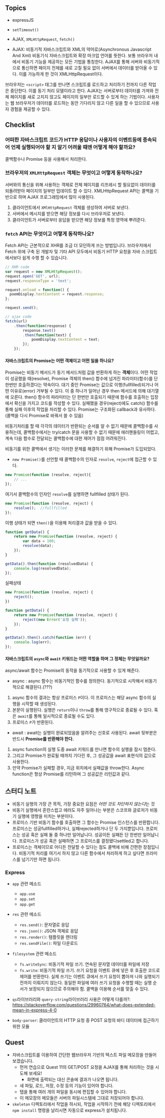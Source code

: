 ## Topics

* expressJS
* `setTimeout()`
* AJAX, `XMLHttpRequest`, `fetch()`

* AJAX: 비동기적 자바스크립트와 XML의 약어로(Asynchronous Javascript And Xml) 비동기식 자바스크립트와 확장 마크업 언어를 뜻한다. 보통 브라우저 내에서 비동기 기능을 제공하는 모든 기법을 통칭한다. AJAX를 통해 서버와 비동기적으로 통신하면 페이지 전체를 새로 고칠 필요 없이 서버에서 데이터를 받아올 수 있다. 이를 가능하게 한 것이  XMLHttpRequest이다.

브라우저는 `<script>` 태그를 만나면 스크립트를 로드하고 처리하기 전까지 다른 작업은 중단한다. 이를 동기 처리 모델이라고 한다. AJAX는 서버로부터 데이터를 가져와 전체 페이지를 새로 고치지 않고도 페이지의 일부만 로드할 수 있게 하는 기법이다. 사용자는 웹 브라우저가 데이터를 로드하는 동안 기다리지 않고 다른 일을 할 수 있으므로 사용자 경험을 제공할 수 있다.

## Checklist

### 어떠한 자바스크립트 코드가 HTTP 응답이나 사용자의 이벤트등에 종속되어 언제 실행되어야 할 지 알기 어려울 때엔 어떻게 해야 할까요?

콜백함수나 Promise 등을 사용해서 처리한다.

### 브라우저의 `XMLHttpRequest` 객체는 무엇이고 어떻게 동작하나요?

서버와의 통신을 위해 사용하는 객체로 전체 페이지를 리프레시 할 필요없이 데이터를 되돌려받아 페이지의 일부만 업데이트 할 수 있다. XMLHttpRequest API는 콜백을 기반으로 하며 AJAX 프로그래밍에서 많이 사용된다.

1. 클라이언트에서 `XMlHttpRequest` 객체를 생성하여 서버로 보낸다.
2. 서버에서 메시지를 받으면 해당 정보를 다시 브라우저로 보낸다.
3. 클라이언트가 서버로부터 응답을 받으면 해당 정보를 특정 영역에 뿌려준다.

### `fetch` API는 무엇이고 어떻게 동작하나요?

Fetch API는 근본적으로 XHR를 조금 더 모던하게 쓰는 방법입니다. 브라우저에서 Fetch 위에 구축 된 개발자 및 기타 API 모두에서 비동기 HTTP 요청을 자바 스크립트에서보다 쉽게 ​​수행 할 수 있습니다.

```javascript
// XHR code
var request = new XMLHttpRequest();
request.open('GET', url);
request.responseType = 'text';

request.onload = function() {
  poemDisplay.textContent = request.response;
};

request.send();

// ajax code
fetch(url)
    .then(function(response) {
        response.text()
        .then(function(text) {
            poemDisplay.textContent = text;
        });
    });
```

#### 자바스크립트의 Promise는 어떤 객체이고 어떤 일을 하나요?

Promise는 비동기 메서드가 동기 메서드처럼 값을 반환하게 하는 **객체**이다.
어떤 작업이 성공했을 때(resolve), Promise 객체의 then() 함수에 넘겨진 파라미터(함수)를 단 한번만 호출하겠다는 약속이다. 대기 중인 Promise는 값으로 이행(fullfilled)되거나 어떤 이유로(error) 거부될 수 있다. 이 중 하나가 일어난 경우 then 메서드에 의해 대기열에 오른다. then() 함수의 파라미터는 단 한번만 호출되기 때문에 함수를 호출하는 입장에서 확신을 가지고 코드를 작성할 수 있다. 실패했을 경우(reject)에도 catch() 함수를 통해 실패 이후의 작업을 처리할 수 있다. Promise는 구조화된 callback과 유사하다. (콜백을 다시 Promise로 바꿔서 쓸 수 있음)

비동기처리를 할 때 각각의 데이터가 반환되는 순서를 알 수 없기 때문에 콜백함수를 사용하는데, 콜백함수에서는 try/catch 문을 사용할 수 없기 때문에 에러핸들링이 어렵고, 계속 다음 함수로 전달되는 콜백함수에 대한 제어가 점점 어려워진다.

비동기를 위한 콜백에서 생기는 이러한 문제를 해결하기 위해 Promise가 도입되었다.

* `new Promise()`를 선언할 때 콜백함수의 인자로 `resolve`, `reject`에 접근할 수 있다.

```javascript
new Promise(function (resolve, reject){
    // ...
});
```

여기서 콜백함수의 인자인 `resolve`를 실행하면 fullfilled 상태가 된다.

```javascript
new Promise(function (resolve, reject) {
    resolve();  //fullfilled
});
```

이행 상태가 되면 `then()`을 이용해 처리결과 값을 받을 수 있다.

```javascript
function getData() {
    return new Promise(function (resolve, reject) {
        var data = 100;
        resolve(data);
    });
}

getData().then(function (resolvedData) {
    console.log(resolvedData);
});
```

실패상태

```javascript
new Promise(function (resolve, reject) {
    reject();
})
```

```javascript
function getData() {
    return new Promise(function (resolve, reject) {
        reject(new Error('요청 실패'));
    });
}

getData().then().catch(function (err) {
    console.log(err);
});
```

#### 자바스크립트의 `async`와 `await` 키워드는 어떤 역할을 하며 그 정체는 무엇일까요?

async/await 함수는 Promise의 동작을 동기적으로 사용할 수 있게 해준다.

* async : async 함수는 비동기적인 함수를 정의한다. 동기적으로 시작해서 비동기적으로 해결된다.(???) 

1. async 함수의 결과는 항상 프로미스 `P`이다. 이 프로미스는 해당 async 함수의 실행을 시작할 때 생성된다.
2. 본문이 실행된다. 실행은 `return`이나 `throw`를 통해 영구적으로 종료될 수 있다. 혹은 `await`를 통해 일시적으로 종료될 수도 있다.
3. 프로미스 `P`가 반환된다.

* await : await는 실행이 완료되었음을 알려주는 신호로 사용된다. await 뒷부분은 반드시 **Promise를 반환해야 한다.**

1. async function의 실행 도중 await 키워드를 만나면 함수의 실행을 잠시 멈춘다.
2. 그리고 Promise가 완료될 때까지 기다린 후, 그 성공값을 await 표현식의 값으로 사용한다.
3. 만약 Promise가 실패할 경우, 지금 위치에서 실패값을 throw한다. Async function은 항상 Promise를 리턴하며 그 성공값은 리턴값과 같다.

## 스터디 노트

* 비동기 실행의 가장 큰 목적, 가장 중요한 요점은 *어떤 것도 차단하지 않는다*는 것
* 비동기 실행에서 혼란스럽고 에러도 자주 일어나는 부분은 스코프와 글로저가 비동기 실행에 영향을 미치는 부분이다.
* 프로미스 기반 비동기 함수를 호출하면 그 함수는 Promise 인스턴스를 반환합니다. 프로미스는 성공fullfilled하거나, 실패rejected하거나 단 두 가지뿐입니다. 프로미스는 성공 혹은 실패 둘 중 하나만 일어납니다. 성공이든 실패든 단 한번만 일어납니다. 프로미스가 성공 혹은 실패하면 그 프로미스를 결정됐다settled고 합니다.
* 프로미스는 객체이므로 어디든 전달할 수 있다는 점도 콜백에 비해 간편한 장점입니다. 비동기적 처리를 여기서 하지 않고 다른 함수에서 처리하게 하고 싶다면 프라미스를 넘기기만 하면 됩니다.

### Express

* `app` 관련 메소드
  * `app.use`
  * `app.set`
  * `app.get`

* `res` 관련 메소드
  * `res.send()`: 문자열로 응답
  * `res.json()`: JSON 객체로 응답
  * `res.render()`: 템플릿을 렌더링
  * `res.sendFile()`: 파일 다운로드

* `filesystem` 관련 메소드
  * `fs.writeSync`: 비동기적 파일 쓰기. 연속된 문자열 데이터를 파일에 저장
  * `fs.write`: 비동기적 파일 쓰기. 쓰기 요청을 이벤트 큐에 넣은 후 호출한 코드로 제어를 반환한다. 실제 쓰기는 이벤트 큐에서 쓰기 요청이 뽑아져 나와 실행되기 전까지 이뤄지지 않는다. 동일한 파일에 여러 쓰기 요청을 수행할 때는 실행 순서가 보장되지 않으므로 주의해야 함. 콜백을 이용해 순서를 맞출 수 있다.

* `qs`라이브러리와 `query-string`라이브러리 사용은 어떻게 다를까?: https://stackoverflow.com/questions/29960764/what-does-extended-mean-in-express-4-0

* `body-parser`: 클라이언트의 HTTP 요청 중 POST 요청의 바디 데이터에 접근하기 위한 모듈

## Quest
* 자바스크립트를 이용하여 간단한 웹브라우저 기반의 텍스트 파일 메모장을 만들어 보겠습니다.
  * 먼저 연습으로 Quest 11의 GET/POST 요청을 AJAX를 통해 처리하는 것을 시도해 보세요!
    * 화면에 출력되는 대신 콘솔에 결과가 나오면 됩니다.
  * 새 파일, 로드, 저장, 수정 등의 기능이 있어야 합니다.
  * 탭을 통해 여러 개의 파일을 동시에 편집할 수 있어야 합니다.
  * 이 메모장의 메모들은 서버의 파일시스템에 그대로 저장되어야 합니다.
* `skeleton` 디렉토리에서 작업을 하시되, 작업을 시작하기 전에 해당 디렉토리에서 `npm install` 명령을 날리시면 자동으로 express가 설치됩니다.